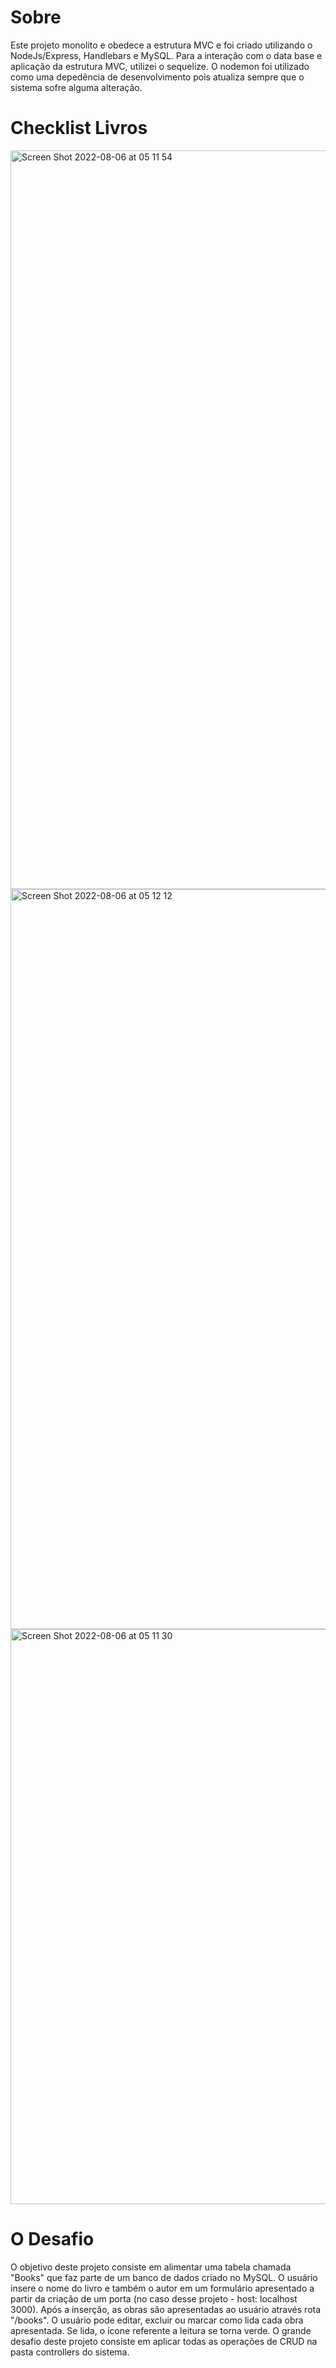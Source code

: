 # Sobre

Este projeto monolito e obedece a estrutura MVC e foi criado utilizando o NodeJs/Express, Handlebars e MySQL. Para a interação com o data base e aplicação da estrutura MVC, utilizei o sequelize. O nodemon foi utilizado como uma depedência de desenvolvimento pois atualiza sempre que o sistema sofre alguma alteração.

# Checklist Livros

<img width="1182" alt="Screen Shot 2022-08-06 at 05 11 54" src="https://user-images.githubusercontent.com/96317035/183259996-78c5c253-28ff-4401-a9a0-b898664bbe13.png">
<img width="1184" alt="Screen Shot 2022-08-06 at 05 12 12" src="https://user-images.githubusercontent.com/96317035/183260252-6346d6ea-2ca7-4484-8aa1-bdde9494dbe9.png">
<img width="920" alt="Screen Shot 2022-08-06 at 05 11 30" src="https://user-images.githubusercontent.com/96317035/183259997-7feac158-263f-45db-8ba9-20185a2223ce.png">

# O Desafio

O objetivo deste projeto consiste em alimentar uma tabela chamada "Books" que faz parte de um banco de dados criado no MySQL. O usuário insere o nome do livro e também o autor em um formulário apresentado a partir da criação de um porta (no caso desse projeto - host: localhost 3000).
Após a inserção, as obras são apresentadas ao usuário através rota "/books". O usuário pode editar, excluir ou marcar como lida cada obra apresentada. Se lida, o ícone referente a leitura se torna verde. O grande desafio deste projeto consiste em aplicar todas as operações de CRUD na pasta controllers do sistema.

